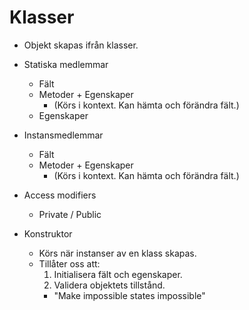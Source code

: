 Klasser
=======

- Objekt skapas ifrån klasser.

- Statiska medlemmar
  * Fält
  * Metoder + Egenskaper
    - (Körs i kontext. Kan hämta och förändra fält.)
  * Egenskaper

- Instansmedlemmar
  * Fält
  * Metoder + Egenskaper
    - (Körs i kontext. Kan hämta och förändra fält.)

- Access modifiers
  * Private / Public

- Konstruktor
  * Körs när instanser av en klass skapas.
  * Tillåter oss att:
    1. Initialisera fält och egenskaper.
    2. Validera objektets tillstånd.
      - "Make impossible states impossible"

